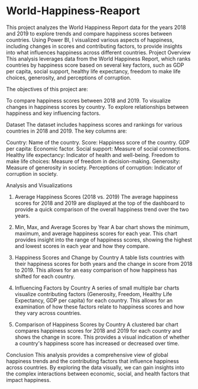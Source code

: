 # World-Happiness-Reaport
This project analyzes the World Happiness Report data for the years 2018 and 2019 to explore trends and compare happiness scores between countries. Using Power BI, I visualized various aspects of happiness, including changes in scores and contributing factors, to provide insights into what influences happiness across different countries.
Project Overview
This analysis leverages data from the World Happiness Report, which ranks countries by happiness score based on several key factors, such as GDP per capita, social support, healthy life expectancy, freedom to make life choices, generosity, and perceptions of corruption.

The objectives of this project are:

To compare happiness scores between 2018 and 2019.
To visualize changes in happiness scores by country.
To explore relationships between happiness and key influencing factors.

Dataset
The dataset includes happiness scores and rankings for various countries in 2018 and 2019. The key columns are:

Country: Name of the country.
Score: Happiness score of the country.
GDP per capita: Economic factor.
Social support: Measure of social connections.
Healthy life expectancy: Indicator of health and well-being.
Freedom to make life choices: Measure of freedom in decision-making.
Generosity: Measure of generosity in society.
Perceptions of corruption: Indicator of corruption in society.

Analysis and Visualizations
1. Average Happiness Scores (2018 vs. 2019)
The average happiness scores for 2018 and 2019 are displayed at the top of the dashboard to provide a quick comparison of the overall happiness trend over the two years.

2. Min, Max, and Average Scores by Year
A bar chart shows the minimum, maximum, and average happiness scores for each year. This chart provides insight into the range of happiness scores, showing the highest and lowest scores in each year and how they compare.

3. Happiness Scores and Change by Country
A table lists countries with their happiness scores for both years and the change in score from 2018 to 2019. This allows for an easy comparison of how happiness has shifted for each country.

4. Influencing Factors by Country
A series of small multiple bar charts visualize contributing factors (Generosity, Freedom, Healthy Life Expectancy, GDP per capita) for each country. This allows for an examination of how these factors relate to happiness scores and how they vary across countries.

5. Comparison of Happiness Scores by Country
A clustered bar chart compares happiness scores for 2018 and 2019 for each country and shows the change in score. This provides a visual indication of whether a country's happiness score has increased or decreased over time.

Conclusion
This analysis provides a comprehensive view of global happiness trends and the contributing factors that influence happiness across countries. By exploring the data visually, we can gain insights into the complex interactions between economic, social, and health factors that impact happiness.
